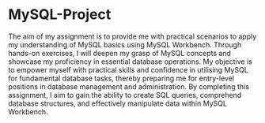 # MySQL-Project
The aim of my assignment is to provide me with practical scenarios to apply my understanding of MySQL basics using MySQL Workbench. Through hands-on exercises, I will deepen my grasp of MySQL concepts and showcase my proficiency in essential database operations. My objective is to empower myself with practical skills and confidence in utilising MySQL for fundamental database tasks, thereby preparing me for entry-level positions in database management and administration. By completing this assignment, I aim to gain the ability to create SQL queries, comprehend database structures, and effectively manipulate data within MySQL Workbench.
